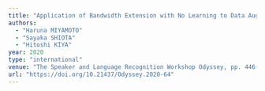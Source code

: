 ```yaml
---
title: "Application of Bandwidth Extension with No Learning to Data Augmentation for Speaker Verification"
authors:
  - "Haruna MIYAMOTO"
  - "Sayaka SHIOTA"
  - "Hitoshi KIYA"
year: 2020
type: "international"
venue: "The Speaker and Language Recognition Workshop Odyssey, pp. 446-450,  Tokyo, 2020-05-18."
url: "https://doi.org/10.21437/Odyssey.2020-64"
---
```

